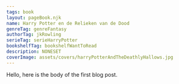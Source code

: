 ```yaml
---
tags: book
layout: pageBook.njk
name: Harry Potter en de Relieken van de Dood
genreTag: genreFantasy
authorTag: jkRowling
serieTag: serieHarryPotter
bookshelfTag: bookshelfWantToRead
description: NONESET
coverImage: assets/covers/harryPotterAndTheDeathlyHallows.jpg
---
```


Hello, here is the body of the first blog post.